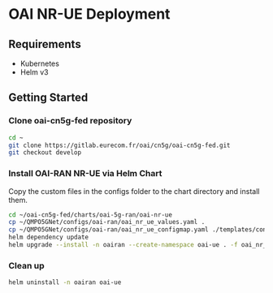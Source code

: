 # OAI NR-UE Deployment

## Requirements

- Kubernetes
- Helm v3

## Getting Started

### Clone oai-cn5g-fed repository

```sh
cd ~
git clone https://gitlab.eurecom.fr/oai/cn5g/oai-cn5g-fed.git
git checkout develop
```

### Install OAI-RAN NR-UE via Helm Chart

Copy the custom files in the configs folder to the chart directory and install them.

```sh 
cd ~/oai-cn5g-fed/charts/oai-5g-ran/oai-nr-ue
cp ~/QMPO5GNet/configs/oai-ran/oai_nr_ue_values.yaml .
cp ~/QMPO5GNet/configs/oai-ran/oai_nr_ue_configmap.yaml ./templates/configmap.yaml
helm dependency update
helm upgrade --install -n oairan --create-namespace oai-ue . -f oai_nr_ue_values.yaml
```

### Clean up

```sh
helm uninstall -n oairan oai-ue
```